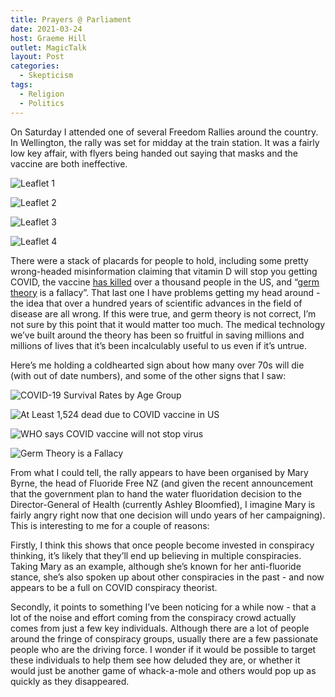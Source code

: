 ```yaml
---
title: Prayers @ Parliament
date: 2021-03-24
host: Graeme Hill
outlet: MagicTalk
layout: Post
categories:
  - Skepticism
tags:
  - Religion
  - Politics
---
```


On Saturday I attended one of several Freedom Rallies around the country. In Wellington, the rally was set for midday at the train station. It was a fairly low key affair, with flyers being handed out saying that masks and the vaccine are both ineffective.

<!-- more -->

![Leaflet 1](images/image1.jpg)

![Leaflet 2](images/image2.jpg)

![Leaflet 3](images/image3.jpg)

![Leaflet 4](images/image4.jpg)

There were a stack of placards for people to hold, including some pretty wrong-headed misinformation claiming that vitamin D will stop you getting COVID, the vaccine [has killed](https://www.dw.com/en/fact-check-no-links-found-between-vaccination-and-deaths/a-56458746) over a thousand people in the US, and “[germ theory](https://en.wikipedia.org/wiki/Germ_theory_of_disease) is a fallacy”. That last one I have problems getting my head around - the idea that over a hundred years of scientific advances in the field of disease are all wrong. If this were true, and germ theory is not correct, I’m not sure by this point that it would matter too much. The medical technology we’ve built around the theory has been so fruitful in saving millions and millions of lives that it’s been incalculably useful to us even if it’s untrue.

Here’s me holding a coldhearted sign about how many over 70s will die (with out of date numbers), and some of the other signs that I saw:

![COVID-19 Survival Rates by Age Group](images/image5.jpg)

![At Least 1,524 dead due to COVID vaccine in US](images/image6.jpg)

![WHO says COVID vaccine will not stop virus](images/image7.jpg)

![Germ Theory is a Fallacy](images/image8.jpg)

From what I could tell, the rally appears to have been organised by Mary Byrne, the head of Fluoride Free NZ (and given the recent announcement that the government plan to hand the water fluoridation decision to the Director-General of Health (currently Ashley Bloomfied), I imagine Mary is fairly angry right now that one decision will undo years of her campaigning). This is interesting to me for a couple of reasons:

Firstly, I think this shows that once people become invested in conspiracy thinking, it’s likely that they’ll end up believing in multiple conspiracies. Taking Mary as an example, although she’s known for her anti-fluoride stance, she’s also spoken up about other conspiracies in the past - and now appears to be a full on COVID conspiracy theorist.

Secondly, it points to something I’ve been noticing for a while now - that a lot of the noise and effort coming from the conspiracy crowd actually comes from just a few key individuals. Although there are a lot of people around the fringe of conspiracy groups, usually there are a few passionate people who are the driving force. I wonder if it would be possible to target these individuals to help them see how deluded they are, or whether it would just be another game of whack-a-mole and others would pop up as quickly as they disappeared.
